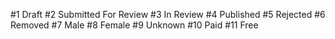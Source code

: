 #1	Draft
#2	Submitted For Review
#3	In Review
#4	Published
#5	Rejected
#6	Removed
#7	Male
#8	Female
#9	Unknown
#10	Paid
#11	Free
